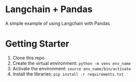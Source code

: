 # Langchain + Pandas

A simple example of using Langchain with Pandas

# Getting Starter
1. Clone this repo
2. Create the virtual environment: `python -m venv env_name`
3. Activate the environment: `source env_name/bin/activate`
4. Install the libraries: `pip install -r requirements.txt`

#

